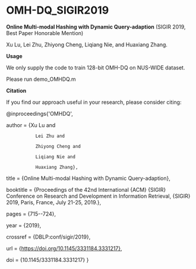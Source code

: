 # OMH-DQ_SIGIR2019
**Online Multi-modal Hashing with Dynamic Query-adaption** (SIGIR 2019, Best Paper Honorable Mention) 

Xu Lu, Lei Zhu, Zhiyong Cheng, Liqiang Nie, and Huaxiang Zhang.


**Usage**

We only supply the code to train 128-bit OMH-DQ on NUS-WIDE dataset.

Please run demo_OMHDQ.m

**Citation**

If you find our approach useful in your research, please consider citing:

@inproceedings{'OMHDQ',

  author    = {Xu Lu and
  
               Lei Zhu and
               
               Zhiyong Cheng and
               
               Liqiang Nie and
               
               Huaxiang Zhang},
               
  title     = {Online Multi-modal Hashing with Dynamic Query-adaption},
  
  booktitle = {Proceedings of the 42nd International {ACM} {SIGIR} Conference on
               Research and Development in Information Retrieval, {SIGIR} 2019, Paris,
               France, July 21-25, 2019.},
               
  pages     = {715--724},
  
  year      = {2019},
  
  crossref  = {DBLP:conf/sigir/2019},
  
  url       = {https://doi.org/10.1145/3331184.3331217},
  
  doi       = {10.1145/3331184.3331217}
}
